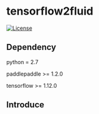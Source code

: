 # tensorflow2fluid
[![License](https://img.shields.io/badge/license-Apache%202-blue.svg)](LICENSE)

## Dependency

python = 2.7

paddlepaddle >= 1.2.0

tensorflow >= 1.12.0

## Introduce

